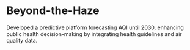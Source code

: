 # Beyond-the-Haze
Developed a predictive platform forecasting AQI until 2030, enhancing public health decision-making by integrating health guidelines and air quality data.

